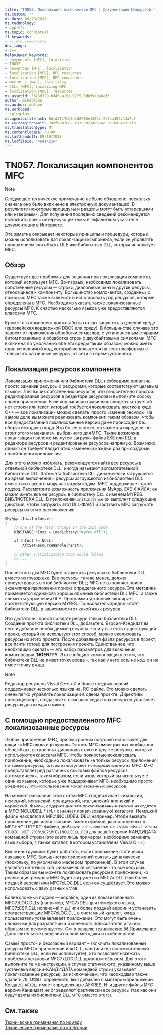 ```yaml
---
title: 'TN057: Локализация компонентов MFC | Документация Майкрософт'
ms.custom: ''
ms.date: 06/28/2018
ms.technology:
- cpp-mfc
ms.topic: conceptual
f1_keywords:
- vc.mfc.components
dev_langs:
- C++
helpviewer_keywords:
- components [MFC], localizing
- TN057
- resources [MFC], localization
- localization [MFC], MFC resources
- localization [MFC], MFC components
- MFC DLLs [MFC], localizing
- DLLs [MFC], localizing MFC
- localization [MFC], resources
ms.assetid: 5376d329-bd45-41bd-97f5-3d895a9a0af5
author: mikeblome
ms.author: mblome
ms.workload:
- cplusplus
ms.openlocfilehash: 8dcd3117d50d2d8905e5382cf226ba487c13a7c7
ms.sourcegitcommit: 799f9b976623a375203ad8b2ad5147bd6a2212f0
ms.translationtype: MT
ms.contentlocale: ru-RU
ms.lasthandoff: 09/19/2018
ms.locfileid: "46414216"
---
```

# <a name="tn057-localization-of-mfc-components"></a>TN057. Локализация компонентов MFC

> [!NOTE]
> Следующее техническое примечание не было обновлено, поскольку сначала оно было включено в электронную документацию. В результате некоторые процедуры и разделы могут быть устаревшими или неверными. Для получения последних сведений рекомендуется выполнить поиск интересующей темы в алфавитном указателе документации в Интернете.

Эта заметка описывает некоторые принципы и процедуры, которые можно использовать для локализации компонента, если он управлять приложением или объект OLE или библиотеку DLL, которая использует MFC.

## <a name="overview"></a>Обзор

Существует две проблемы для решения при локализации компонент, который использует MFC. Во-первых, необходимо локализовать собственные ресурсы — строки, диалоговые окна и другие ресурсы, относящиеся к компоненту. Большинство компонентов, созданных с помощью MFC также включить и использовать ряд ресурсов, которые определены в MFC. Необходимо указать также локализованные ресурсы MFC. К счастью несколько языков уже предоставляются классами MFC.

Кроме того компонент должны быть готовы запустить в целевой среде (европейская поддержкой DBCS или среду). В большинстве случаев это зависит от приложения обработки символов, с установленным старшим битом правильно и обработка строк с двухбайтовыми символами. MFC включена по умолчанию обе эти среды таким образом, можно иметь один исполнимый код, который используется на всех платформах с только что различные ресурсы, от сети во время установки.

## <a name="localizing-your-components-resources"></a>Локализация ресурсов компонента

Локализация приложения или библиотеки DLL необходимо привлечь просто заменив ресурсы с ресурсами, которые соответствуют целевым языком. Для ваших собственных ресурсов, это относительно простой: редактирования ресурсов в редакторе ресурсов и выполните сборку своего приложения. Если код написан правильно свидетельствует об нет строки или текст, который требуется локализовать жестко в коде C++ — все локализации можно сделать, просто изменив ресурсы. На самом деле вы можете реализовать компонент, таким образом, чтобы все предоставления локализованные версии даже происходит без сборки исходного кода. Это более сложен, но является определенно стоит этого и механизм, выбранного для MFC. Также возможна локализация приложения путем загрузки файла EXE или DLL в редакторе ресурсов и редактирование ресурсов напрямую. Возможно, однако он требует вводит этих изменений каждый раз при создании новой версии приложения.

Для этого можно избежать, рекомендуется найти все ресурсы в отдельной библиотеке DLL, иногда называют вспомогательной библиотеке DLL. Затем эта библиотека DLL динамически загружается во время выполнения и ресурсы загружаются из библиотеки DLL вместо из главного модуля с вашим кодом. MFC поддерживает такой подход. Рассмотрите возможность приложения MyApp. EXE-ФАЙЛА; он может иметь все ее ресурсы в библиотеку DLL с именем MYRES. БИБЛИОТЕКА DLL. В приложении `InitInstance` он выполнит следующие действия, чтобы загрузить этот DLL-ФАЙЛ и заставить MFC загружать ресурсы из этого расположения:

```cpp
CMyApp::InitInstance()
{
    // one of the first things in the init code
    HINSTANCE hInst = LoadLibrary("myres.dll");

    if (hInst != NULL)
        AfxSetResourceHandle(hInst);

    // other initialization code would follow
    // ...
}
```

После этого для MFC будет загружать ресурсы из библиотеки DLL вместо из myapp.exe. Все ресурсы, тем не менее, должен присутствовать в этой библиотеке DLL; MFC не выполняет поиск экземпляра приложения поиске определенного ресурса. Эта методика применяется одинаково хорошо обычные библиотеки DLL MFC, а также элементы управления OLE. Программа установки скопирует соответствующую версию MYRES. Пользователь предпочитает библиотеки DLL, в зависимости от какой язык ресурса.

Это достаточно просто создать ресурс только библиотеки DLL. Создание проекта библиотеки DLL, добавьте к. Версия-Кандидат на него и добавьте необходимые ресурсы. Если у вас есть существующий проект, который не использует этот способ, можно скопировать ресурсы из этого проекта. После добавления файла ресурсов в проект, все почти готово для построения проекта. Единственное, что необходимо сделать — это набор параметров для включения компоновщик **/NOENTRY**. Это сообщает компоновщику о том, что библиотека DLL не имеет точку входа -, так как у него есть не код, он не имеет точку входа.

> [!NOTE]
> Редактор ресурсов Visual C++ 4.0 и более поздних версий поддерживает несколько языков на. RC-файле. Это можно сделать очень легко управлять локализации в одном проекте. Директивы препроцессора, созданные с помощью редактора ресурсов управляет ресурсы для каждого языка.

## <a name="using-the-provided-mfc-localized-resources"></a>С помощью предоставленного MFC локализованные ресурсы

Любое приложение MFC, при построении повторно использует две вещи из MFC: кода и ресурсов. То есть MFC имеет разные сообщения об ошибках, встроенных диалоговых окон и другие ресурсы, которые используются классами MFC. Чтобы полностью локализовать приложение, необходимо локализовать не только ресурсы приложения, но также ресурсы, которые поступают непосредственно из MFC. MFC предоставляет ряд различных языковых файлов ресурсов автоматически, таким образом, если язык, который вы используете один из языков, которые уже поддерживает MFC, необходимо просто убедитесь, что использование локализованных ресурсов.

На момент написания этой статьи MFC поддерживает китайский, немецкий, испанский, французский, итальянский, японский и корейский. Файлы, содержащие эти локализованные версии находятся в MFC\INCLUDE\L.* («L» означает локализованную) каталоги. Немецкий файлы находятся в MFC\INCLUDE\L.DEU, например. Чтобы вызвать приложение для использования вместо файлов, расположенных в MFC\INCLUDE RC-файлов, добавьте `/IC:\PROGRAM FILES\MICROSOFT VISUAL STUDIO .NET 2003\VC7\MFC\INCLUDE\L.DEU` для вашей версии-КАНДИДАТА командной строки (это всего лишь примером; необходимо заменить язык выбора, а также каталог, в котором установлена Visual C ++).

Выше инструкциям будет работать, если приложение статически связано с MFC. Большинство приложений связать динамически (поскольку, по умолчанию мастером приложений). В этом случае является не только код, динамически связанной - то все ресурсы. Таким образом вы можете локализовать ресурсы в приложении, но реализация ресурсы MFC будет загружен из MFC7x.DLL (или более поздней версии) или MFC7xLOC.DLL если он существует. Это можно использовать с двух разных углов.

Более сложный подход — корабле, один из локализованного MFC7xLOC.DLLs (например, MFC7xDEU для немецкого языка, MFC7xESP.DLL испанский т. д.) или более поздней версии и установить соответствующие MFC7xLOC.DLL в системный каталог, когда пользователь устанавливает приложение. Это могут быть очень сложными для разработчика и конечного пользователя и таким образом не рекомендуется. См. в разделе [технические 56 Примечание](../mfc/tn056-installation-of-localized-mfc-components.md) Дополнительные сведения на этой методики и особенностей.

Самый простой и безопасный вариант – включить локализованные ресурсы MFC в приложении или DLL, сам (или его вспомогательной библиотеке DLL, если вы используете). Это позволяет избежать проблемы установки MFC7xLOC.DLL должным образом. Для этого выполните те же инструкции, в случае статического, указанному выше (установка версии-КАНДИДАТА командной строки указывает локализованные ресурсы), за исключением, что необходимо также удалить `/D_AFXDLL` определить, был добавлен с мастером приложений. Когда `/D_AFXDLL` имеет определенные AFXRES. H (и другие файлы MFC версия-Кандидат) не определяют фактически все ресурсы (так как они будут взяты из библиотеки DLL MFC вместо этого).

## <a name="see-also"></a>См. также

[Технические примечания по номеру](../mfc/technical-notes-by-number.md)<br/>
[Технические примечания по категории](../mfc/technical-notes-by-category.md)
